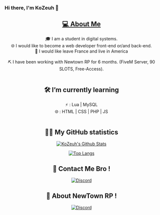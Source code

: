 ### Hi there, I'm KoZeuh 👋

<u><h2 align='center'> 💻 About Me </h2></u>

<div align="center">🎓 I am a student in digital systems.</div>
<div align="center">🌐 I would like to become a web developer front-end or/and back-end.</div>
<div align="center">🏴 I would like leave France and live in America</div><br>
<div align="center">⛏️ I have been working with Newtown RP for 6 months. (FiveM Server, 90 SLOTS, Free-Access).</div></br>

<h2 align='center'> 🛠️ I’m currently learning </h2>
<div align="center">⚡ : Lua | MySQL</div>
<div align="center">🌐 : HTML | CSS | PHP | JS</div>
<br/>

<h2 align='center'> ✍🏼 My GitHub statistics</h2>
<div align='center'>

[![KoZeuh's Github Stats](https://github-readme-stats.vercel.app/api?username=KoZeuh&show_icons=true)](https://github.com/KoZeuh)

[![Top Langs](https://github-readme-stats.vercel.app/api/top-langs/?username=KoZeuh)](https://github.com/anuraghazra/github-readme-stats)</div>

<h2 align='center'> 📱 Contact Me Bro ! </h2>

<p align="center">
    <a href="https://discord.com/users/700100983648419902"><img alt="Discord" src="https://img.shields.io/badge/Discord-KoZeuh-blue?style=flat-square&logo=discord"></a> <br>
</p>

<h2 align='center'> 📱 About NewTown RP ! </h2>

<p align="center">
    <a href="https://discord.gg/ncvSUu5"><img alt="Discord" src="https://img.shields.io/badge/Discord-Join_NewTownRP-blue?style=flat-square&logo=discord"></a> <br>
</p>
